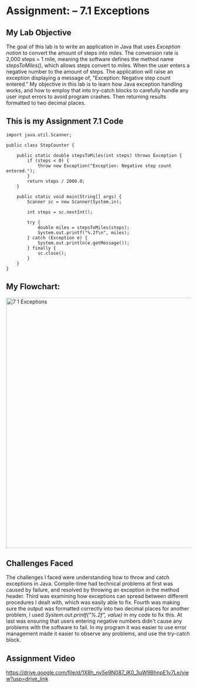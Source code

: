 # Assignment: – 7.1 Exceptions

## My Lab Objective

The goal of this lab is to write an application in Java that uses *Exception notion* to convert the amount of steps into miles. The conversion rate is 2,000 steps = 1 mile, meaning the software defines the method name *stepsToMiles()*, which allows steps convert to miles. When the user enters a negative number to the amount of steps. The application will raise an exception displaying a message of, "Exception: Negative step count entered." My objective in this lab is to learn how Java exception handling works, and how to employ that into try-catch blocks to carefully handle any user input errors to avoid program crashes. Then returning results formatted to two decimal places.

## This is my Assignment 7.1 Code

```
import java.util.Scanner;

public class StepCounter {
    
    public static double stepsToMiles(int steps) throws Exception {
        if (steps < 0) {
            throw new Exception("Exception: Negative step count entered.");
        }
        return steps / 2000.0;
    }

    public static void main(String[] args) {
        Scanner sc = new Scanner(System.in);

        int steps = sc.nextInt(); 

        try {
            double miles = stepsToMiles(steps);
            System.out.printf("%.2f\n", miles);
        } catch (Exception e) {
            System.out.println(e.getMessage());
        } finally {
            sc.close();
        }
    }
}
```

## My Flowchart:
<img width="840" height="681" alt="7 1 Exceptions" src="https://github.com/user-attachments/assets/9b9c0b47-cc7c-4981-8056-df2eada77865" />

## Challenges Faced
The challenges I faced were understanding how to throw and catch exceptions in Java. Compile-time had technical problems at first was caused by failure, and resolved by throwing an exception in the method header. Third was examining how exceptions can spread between different procedures I dealt with, which was easily able to fix. Fourth was making sure the output was formatted correctly into two decimal places for another problem, I used *System.out.printf("%.2f", value)* in my code to fix this. At last was ensuring that users entering negative numbers didn't cause any problems with the software to fail. In my program it was easier to use error management made it easier to observe any problems, and use the try-catch block.

## Assignment Video
https://drive.google.com/file/d/1X8h_nv5e9N087_iK0_3uW9BhnpE1v7Le/view?usp=drive_link
